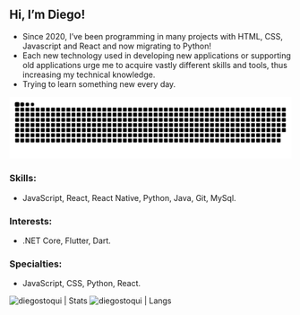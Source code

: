 ## Hi, I’m Diego!

* Since 2020, I’ve been programming in many projects with HTML, CSS, Javascript and React and now migrating to Python! 
* Each new technology used in developing new applications or supporting old applications urge me to acquire vastly different skills and tools, thus increasing my technical knowledge.
* Trying to learn something new every day.

<div align="center">
  <a href="https://diegostoqui.github.io/diegostoqui/">
  <img  src="https://github.com/1999AZZAR/1999AZZAR/blob/main/resources/img/grid-snake.svg"
       alt="snake" /></a>
</div>

### Skills:
* JavaScript, React, React Native, Python, Java, Git, MySql.

### Interests:
* .NET Core, Flutter, Dart.

### Specialties:
* JavaScript, CSS, Python, React. 

<img height="150px" src="https://github-readme-stats.vercel.app/api?username=diegostoqui&show_icons=true&theme=dark" alt="diegostoqui | Stats" />
<img height="150px" src="https://github-readme-stats.vercel.app/api/top-langs/?username=diegostoqui&langs_count=6&theme=dark&layout=compact" alt="diegostoqui | Langs" />
